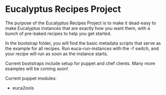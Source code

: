 Eucalyptus Recipes Project
==========================

The purpose of the Eucalyptus Recipes Project is to make it dead-easy to make Eucalyptus instances that are exactly how you want them, with a bunch of pre-baked recipes to help you get started.

In the bootstrap folder, you will find the basic metadata scripts that serve as the example for all recipes.  Run euca-run-instances with the -f switch, and your recipe will run as soon as the instance starts.

Current bootstraps include setup for puppet and chef clients.  Many more examples will be coming soon!

Current puppet modules:
* euca2ools

